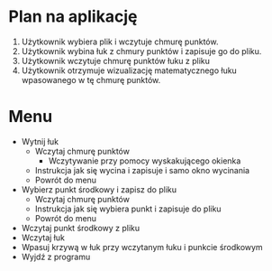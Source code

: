 # Plan na aplikację

1. Użytkownik wybiera plik i wczytuje chmurę punktów.
2. Użytkownik wybina łuk z chmury punktów i zapisuje go do pliku.
3. Użytkownik wczytuje chmurę punktów łuku z pliku
4. Użytkownik otrzymuje wizualizację matematycznego łuku wpasowanego w tę chmurę punktów.

# Menu

- Wytnij łuk
  - Wczytaj chmurę punktów
    - Wczytywanie przy pomocy wyskakującego okienka
  - Instrukcja jak się wycina i zapisuje i samo okno wycinania
  - Powrót do menu
- Wybierz punkt środkowy i zapisz do pliku
  - Wczytaj chmurę punktów
  - Instrukcja jak się wybiera punkt i zapisuje do pliku
  - Powrót do menu
- Wczytaj punkt środkowy z pliku
- Wczytaj łuk
- Wpasuj krzywą w łuk przy wczytanym łuku i punkcie środkowym
- Wyjdź z programu